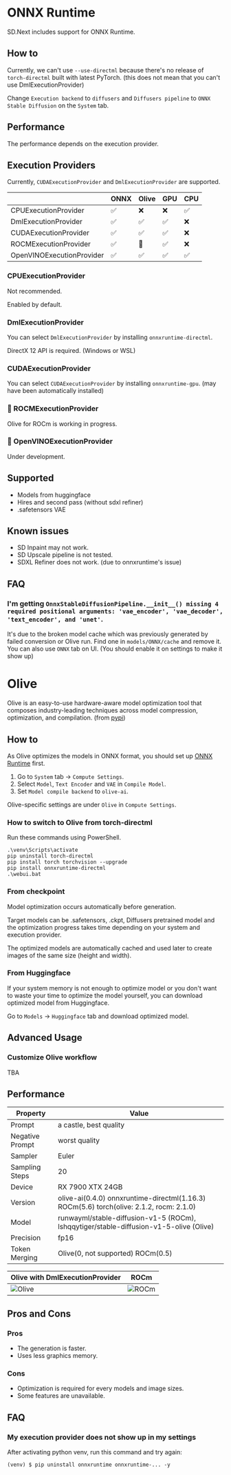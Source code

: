 # ONNX Runtime

SD.Next includes support for ONNX Runtime.

## How to

Currently, we can't use `--use-directml` because there's no release of `torch-directml` built with latest PyTorch. (this does not mean that you can't use DmlExecutionProvider)

Change `Execution backend` to `diffusers` and `Diffusers pipeline` to `ONNX Stable Diffusion` on the `System` tab.

## Performance

The performance depends on the execution provider.

## Execution Providers

Currently, `CUDAExecutionProvider` and `DmlExecutionProvider` are supported.

|                           | ONNX | Olive | GPU | CPU |
|---------------------------|------|-------|-----|-----|
| CPUExecutionProvider      | ✅    | ❌     | ❌   | ✅   |
| DmlExecutionProvider      | ✅    | ✅     | ✅   | ❌   |
| CUDAExecutionProvider     | ✅    | ✅     | ✅   | ❌   |
| ROCMExecutionProvider     | ✅    | 🚧     | ✅   | ❌   |
| OpenVINOExecutionProvider | ✅    | ✅     | ✅   | ✅   |

### CPUExecutionProvider

Not recommended.

Enabled by default.

### DmlExecutionProvider

You can select `DmlExecutionProvider` by installing `onnxruntime-directml`.

DirectX 12 API is required. (Windows or WSL)

### CUDAExecutionProvider

You can select `CUDAExecutionProvider` by installing `onnxruntime-gpu`. (may have been automatically installed)

### 🚧 ROCMExecutionProvider

Olive for ROCm is working in progress.

### 🚧 OpenVINOExecutionProvider

Under development.

## Supported

- Models from huggingface
- Hires and second pass (without sdxl refiner)
- .safetensors VAE

## Known issues

- SD Inpaint may not work.
- SD Upscale pipeline is not tested.
- SDXL Refiner does not work. (due to onnxruntime's issue)

## FAQ

### I'm getting `OnnxStableDiffusionPipeline.__init__() missing 4 required positional arguments: 'vae_encoder', 'vae_decoder', 'text_encoder', and 'unet'`.

It's due to the broken model cache which was previously generated by failed conversion or Olive run. Find one in `models/ONNX/cache` and remove it. You can also use `ONNX` tab on UI. (You should enable it on settings to make it show up)

# Olive

Olive is an easy-to-use hardware-aware model optimization tool that composes industry-leading techniques across model compression, optimization, and compilation. (from [pypi](https://pypi.org/project/olive-ai/))

## How to

As Olive optimizes the models in ONNX format, you should set up [ONNX Runtime](https://github.com/vladmandic/automatic/wiki/ONNX-Runtime-%26-Olive/#how-to) first.

1. Go to `System` tab → `Compute Settings`.
2. Select `Model`, `Text Encoder` and `VAE` in `Compile Model`.
3. Set `Model compile backend` to `olive-ai`.

Olive-specific settings are under `Olive` in `Compute Settings`.

### How to switch to Olive from torch-directml

Run these commands using PowerShell.

```
.\venv\Scripts\activate
pip uninstall torch-directml
pip install torch torchvision --upgrade
pip install onnxruntime-directml
.\webui.bat
```

### From checkpoint

Model optimization occurs automatically before generation.

Target models can be .safetensors, .ckpt, Diffusers pretrained model and the optimization progress takes time depending on your system and execution provider.

The optimized models are automatically cached and used later to create images of the same size (height and width).

### From Huggingface

If your system memory is not enough to optimize model or you don't want to waste your time to optimize the model yourself, you can download optimized model from Huggingface.

Go to `Models` → `Huggingface` tab and download optimized model.

## Advanced Usage

### Customize Olive workflow

TBA

## Performance

| Property         | Value                                                      |
|------------------|------------------------------------------------------------|
| Prompt           | a castle, best quality                                     |
| Negative Prompt  | worst quality                                              |
| Sampler          | Euler                                                      |
| Sampling Steps   | 20                                                         |
| Device           | RX 7900 XTX 24GB                                           |
| Version          | olive-ai(0.4.0) onnxruntime-directml(1.16.3) ROCm(5.6) torch(olive: 2.1.2, rocm: 2.1.0) |
| Model            | runwayml/stable-diffusion-v1-5 (ROCm), lshqqytiger/stable-diffusion-v1-5-olive (Olive) |
| Precision        | fp16                                                       |
| Token Merging    | Olive(0, not supported) ROCm(0.5)                         |

| Olive with DmlExecutionProvider | ROCm |
|-------|------|
|![Olive](https://github.com/vladmandic/automatic/assets/39524005/4d440319-a0f1-44fe-9772-9c118fdf06ac)|![ROCm](https://github.com/vladmandic/automatic/assets/39524005/365eeae9-e666-4641-9333-0aa79dd43ddf)|

## Pros and Cons

### Pros

- The generation is faster.
- Uses less graphics memory.

### Cons

- Optimization is required for every models and image sizes.
- Some features are unavailable.

## FAQ

### My execution provider does not show up in my settings

After activating python venv, run this command and try again:

```
(venv) $ pip uninstall onnxruntime onnxruntime-... -y
```
